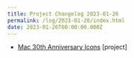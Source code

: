```yaml
---
title: Project Changelog 2023-01-26
permalink: /log/2023-01-26/index.html
date: 2023-01-26T00:00:00.000Z
---
```


- [Mac 30th Anniversary Icons](https://rknightuk.github.io/mac-30-font-svg/) [project] 